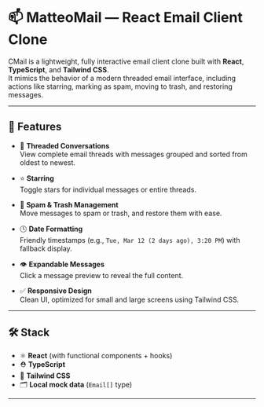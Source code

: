 # 📫 MatteoMail — React Email Client Clone

CMail is a lightweight, fully interactive email client clone built with **React**, **TypeScript**, and **Tailwind CSS**.  
It mimics the behavior of a modern threaded email interface, including actions like starring, marking as spam, moving to trash, and restoring messages.

---

## 🧩 Features

- 📨 **Threaded Conversations**  
  View complete email threads with messages grouped and sorted from oldest to newest.

- ⭐️ **Starring**  
  Toggle stars for individual messages or entire threads.

- 🚫 **Spam & Trash Management**  
  Move messages to spam or trash, and restore them with ease.

- 🕓 **Date Formatting**  
  Friendly timestamps (e.g., `Tue, Mar 12 (2 days ago), 3:20 PM`) with fallback display.

- 👁️ **Expandable Messages**  
  Click a message preview to reveal the full content.

- ✅ **Responsive Design**  
  Clean UI, optimized for small and large screens using Tailwind CSS.

---

## 🛠️ Stack

- ⚛️ **React** (with functional components + hooks)
- ⛑ **TypeScript**
- 🎨 **Tailwind CSS**
- 🗂 **Local mock data** (`Email[]` type)

---
